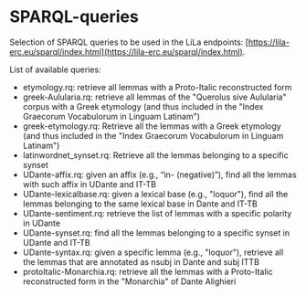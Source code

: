 # SPARQL-queries
Selection of SPARQL queries to be used in the LiLa endpoints: [https://lila-erc.eu/sparql/index.html](https://lila-erc.eu/sparql/index.html).

List of available queries:
- etymology.rq: retrieve all lemmas with a Proto-Italic reconstructed form
- greek-Aulularia.rq: retrieve all lemmas of the "Querolus sive Aulularia" corpus with a Greek etymology (and thus included in the "Index Graecorum Vocabulorum in Linguam Latinam") 
- greek-etymology.rq: Retrieve all the lemmas with a Greek etymology (and thus included in the "Index Graecorum Vocabulorum in Linguam Latinam")
- latinwordnet_synset.rq: Retrieve all the lemmas belonging to a specific synset
- UDante-affix.rq: given an affix (e.g., “in- (negative)”), find all the lemmas with such affix in UDante and IT-TB
- UDante-lexicalbase.rq: given a lexical base (e.g., "loquor"), find all the lemmas belonging to the same lexical base in Dante and IT-TB
- UDante-sentiment.rq: retrieve the list of lemmas with a specific polarity in UDante 
- UDante-synset.rq: find all the lemmas belonging to a specific synset in UDante and IT-TB
- UDante-syntax.rq: given a specific lemma (e.g., "loquor"), retrieve all the lemmas that are annotated as nsubj in Dante and subj ITTB
- protoItalic-Monarchia.rq: retrieve all the lemmas with a Proto-Italic reconstructed form in the "Monarchia" of Dante Alighieri
